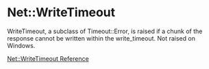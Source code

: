 # Net::WriteTimeout

WriteTimeout, a subclass of Timeout::Error, is raised if a chunk of the
response cannot be written within the write_timeout.  Not raised on Windows.

[Net::WriteTimeout Reference](https://ruby-doc.org/stdlib-2.6/libdoc/net/protocol/rdoc/Net/WriteTimeout.html)
